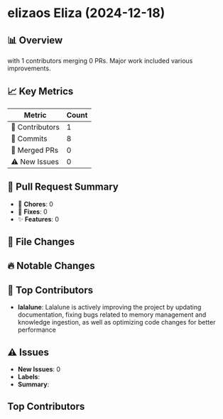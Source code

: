 # elizaos Eliza (2024-12-18)
    
## 📊 Overview
with 1 contributors merging 0 PRs. Major work included various improvements.

## 📈 Key Metrics
| Metric | Count |
|---------|--------|
| 👥 Contributors | 1 |
| 📝 Commits | 8 |
| 🔄 Merged PRs | 0 |
| ⚠️ New Issues | 0 |

## 🔄 Pull Request Summary
- 🧹 **Chores**: 0
- 🐛 **Fixes**: 0
- ✨ **Features**: 0

## 📁 File Changes


## 🔥 Notable Changes


## 👥 Top Contributors
- **lalalune**: Lalalune is actively improving the project by updating documentation, fixing bugs related to memory management and knowledge ingestion, as well as optimizing code changes for better performance

## ⚠️ Issues
- **New Issues**: 0
- **Labels**: 
- **Summary**: 

## Top Contributors
